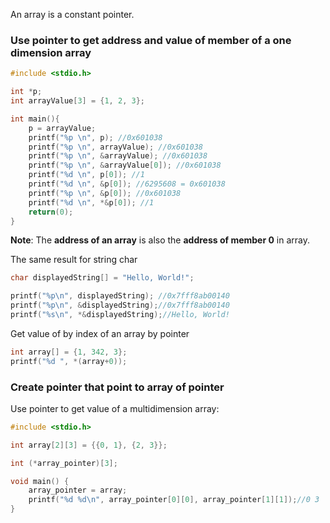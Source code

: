 An array is a constant pointer.

### Use pointer to get address and value of member of a one dimension array

```c
#include <stdio.h>

int *p;
int arrayValue[3] = {1, 2, 3};

int main(){ 
	p = arrayValue;
	printf("%p \n", p); //0x601038
	printf("%p \n", arrayValue); //0x601038
	printf("%p \n", &arrayValue); //0x601038
	printf("%p \n", &arrayValue[0]); //0x601038
	printf("%d \n", p[0]); //1
	printf("%d \n", &p[0]); //6295608 = 0x601038
	printf("%p \n", &p[0]); //0x601038
	printf("%d \n", *&p[0]); //1
	return(0);
}
```

**Note**: The **address of an array** is also the **address of member 0** in array.

The same result for string char

```c
char displayedString[] = "Hello, World!";

printf("%p\n", displayedString); //0x7fff8ab00140
printf("%p\n", &displayedString);//0x7fff8ab00140
printf("%s\n", *&displayedString);//Hello, World!
```
Get value of by index of an array by pointer
```c
int array[] = {1, 342, 3};
printf("%d ", *(array+0));
```

### Create pointer that point to array of pointer


Use pointer to get value of a multidimension array:

```c
#include <stdio.h>

int array[2][3] = {{0, 1}, {2, 3}};

int (*array_pointer)[3];

void main() {
	array_pointer = array;
	printf("%d %d\n", array_pointer[0][0], array_pointer[1][1]);//0 3
}
```